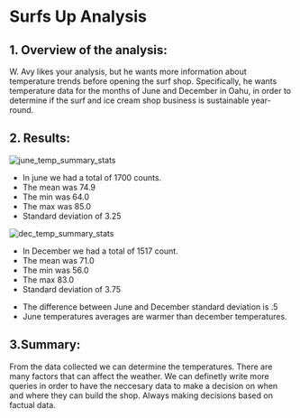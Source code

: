 # Surfs Up Analysis


## 1. Overview of the analysis: 
W. Avy likes your analysis, but he wants more information about temperature trends before opening the surf shop. Specifically, he wants temperature data for the months of June and December in Oahu, in order to determine if the surf and ice cream shop business is sustainable year-round.

## 2. Results: 

![june_temp_summary_stats](https://user-images.githubusercontent.com/92552837/147400136-4d7641f4-693d-49de-bfdb-5f1f51513c6e.png)
* In june we had a total of 1700 counts.
* The mean was 74.9
* The min was 64.0
* The max was 85.0
* Standard deviation of 3.25

![dec_temp_summary_stats](https://user-images.githubusercontent.com/92552837/147400187-b7082400-7f16-4eaa-90ea-05c583459ced.png)
* In December we had a total of 1517 count.
* The mean was 71.0
* The min was 56.0
* The max 83.0 
* Standard deviation of 3.75

- The difference between June and December standard deviation is .5
- June temperatures averages are warmer than december temperatures. 

## 3.Summary:
From the data collected we can determine the temperatures. There are many factors that can affect the weather. We can definetly write more queries in order to have the neccesary data to make a decision on when and where they can build the shop. Always making decisions based on factual data. 

